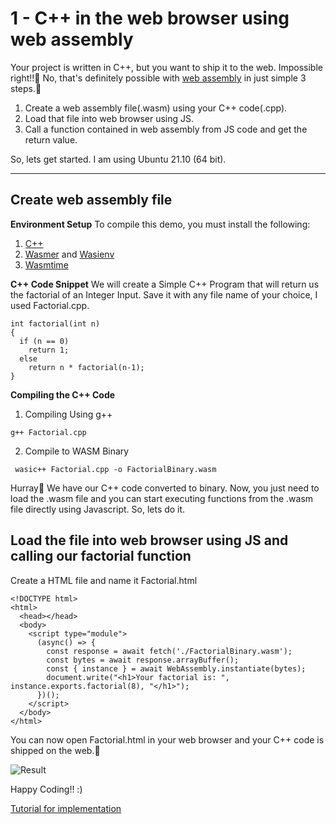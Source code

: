 # 1 - C++ in the web browser using web assembly

Your project is written in C++, but you want to ship it to the web. Impossible right!!🤔
No, that's definitely possible with [web assembly](https://enarx.dev/) in just simple 3 steps.🥳

1. Create a web assembly file(.wasm) using your C++ code(.cpp).
2. Load that file into web browser using JS.
3. Call a function contained in web assembly from JS code and 
   get the return value.

So, lets get started.
I am using Ubuntu 21.10 (64 bit).

---

## Create web assembly file

**Environment Setup**
To compile this demo, you must install the following:

1. [C++](https://docs.microsoft.com/en-us/cpp/build/vscpp-step-0-installation?view=msvc-170)
2. [Wasmer](https://docs.wasmer.io/) and [Wasienv](https://github.com/wasienv/wasienv)
3. [Wasmtime](https://wasmtime.dev/)

**C++ Code Snippet**
We will create a Simple C++ Program that will return us the factorial of an Integer Input.
Save it with any file name of your choice, I used Factorial.cpp.

```
int factorial(int n)
{
  if (n == 0)
    return 1;
  else
    return n * factorial(n-1);
}
```
**Compiling the C++ Code**

1. Compiling Using g++

```
g++ Factorial.cpp
```
2. Compile to WASM Binary

```
 wasic++ Factorial.cpp -o FactorialBinary.wasm
```
Hurray🎉 We have our C++ code converted to binary. Now, you just need to load the .wasm file and you can start executing functions from the .wasm file directly using Javascript.
So, lets do it.

## Load the file into web browser using JS and calling our factorial function

Create a HTML file and name it Factorial.html 

```
<!DOCTYPE html>
<html>
  <head></head>
  <body>
    <script type="module">
      (async() => {
        const response = await fetch('./FactorialBinary.wasm');
        const bytes = await response.arrayBuffer();
        const { instance } = await WebAssembly.instantiate(bytes);
        document.write("<h1>Your factorial is: ", instance.exports.factorial(8), "</h1>");
      })();
    </script>
  </body>
</html>
```
You can now open Factorial.html in your web browser and your C++ code is shipped on the web.🏁



![Result](https://www.wasm.builders/remoteimages/uploads/articles/idve9pyhketb74m4p659.png)

Happy Coding!! :)

[Tutorial for implementation](https://www.wasm.builders/gunjan_0307/c-in-the-web-browser-using-web-assembly-4b7e)

